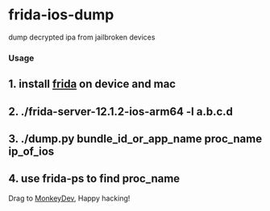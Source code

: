 # frida-ios-dump
dump decrypted ipa from jailbroken devices

### Usage

## 1. install [frida](http://www.frida.re/) on device and mac

## 2. ./frida-server-12.1.2-ios-arm64  -l a.b.c.d

## 3. ./dump.py bundle_id_or_app_name proc_name ip_of_ios

## 4. use frida-ps to find proc_name

Drag to [MonkeyDev](https://github.com/AloneMonkey/MonkeyDev), Happy hacking!